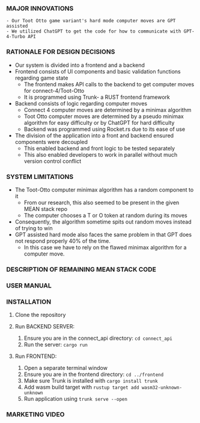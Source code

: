 ### **MAJOR INNOVATIONS**
    - Our Toot Otto game variant's hard mode computer moves are GPT assisted
    - We utilized ChatGPT to get the code for how to communicate with GPT-4-Turbo API

### **RATIONALE FOR DESIGN DECISIONS**
- Our system is divided into a frontend and a backend
- Frontend consists of UI components and basic validation functions regarding game state
    - The frontend makes API calls to the backend to get computer moves for connect-4/Toot-Otto
    - It is programmed using Trunk- a RUST frontend framework
- Backend consists of logic regarding computer moves
    - Connect 4 computer moves are determined by a minimax algorithm
    - Toot Otto computer moves are determined by a pseudo minimax algorithm for easy difficulty or by ChatGPT for hard difficulty
    - Backend was programmed using Rocket.rs due to its ease of use
- The division of the application into a front and backend ensured components were decoupled
    - This enabled backend and front logic to be tested separately
    - This also enabled developers to work in parallel without much version control conflict

### **SYSTEM LIMITATIONS**
- The Toot-Otto computer minimax algorithm has a random component to it
    - From our research, this also seemed to be present in the given MEAN stack repo
    - The computer chooses a T or O token at random during its moves
- Consequently, the algorithm sometime spits out random moves instead of trying to win
- GPT assisted hard mode also faces the same problem in that GPT does not respond properly 40% of the time.
    - In this case we have to rely on the flawed minimax algorithm for a computer move.

### **DESCRIPTION OF REMAINING MEAN STACK CODE**

### **USER MANUAL**

### **INSTALLATION**
1. Clone the repository
2. Run BACKEND SERVER:
    1. Ensure you are in the connect_api directory: `cd connect_api`
    2. Run the server: `cargo run`

3. Run FRONTEND:
    1. Open a separate terminal window
    2. Ensure you are in the frontend directory: `cd ../frontend`
    3. Make sure Trunk is installed with `cargo install trunk`
    4. Add wasm build target with `rustup target add wasm32-unknown-unknown`
    5. Run application using `trunk serve --open`

### **MARKETING VIDEO**
